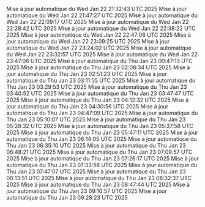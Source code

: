 Mise à jour automatique du Wed Jan 22 21:32:43 UTC 2025
Mise à jour automatique du Wed Jan 22 21:47:27 UTC 2025
Mise à jour automatique du Wed Jan 22 22:09:17 UTC 2025
Mise à jour automatique du Wed Jan 22 22:28:42 UTC 2025
Mise à jour automatique du Wed Jan 22 22:38:22 UTC 2025
Mise à jour automatique du Wed Jan 22 22:47:08 UTC 2025
Mise à jour automatique du Wed Jan 22 23:09:25 UTC 2025
Mise à jour automatique du Wed Jan 22 23:24:02 UTC 2025
Mise à jour automatique du Wed Jan 22 23:32:57 UTC 2025
Mise à jour automatique du Wed Jan 22 23:47:06 UTC 2025
Mise à jour automatique du Thu Jan 23 00:47:13 UTC 2025
Mise à jour automatique du Thu Jan 23 02:08:34 UTC 2025
Mise à jour automatique du Thu Jan 23 02:51:23 UTC 2025
Mise à jour automatique du Thu Jan 23 03:11:55 UTC 2025
Mise à jour automatique du Thu Jan 23 03:29:53 UTC 2025
Mise à jour automatique du Thu Jan 23 03:40:52 UTC 2025
Mise à jour automatique du Thu Jan 23 03:47:47 UTC 2025
Mise à jour automatique du Thu Jan 23 04:12:32 UTC 2025
Mise à jour automatique du Thu Jan 23 04:30:56 UTC 2025
Mise à jour automatique du Thu Jan 23 04:47:09 UTC 2025
Mise à jour automatique du Thu Jan 23 05:10:07 UTC 2025
Mise à jour automatique du Thu Jan 23 05:28:32 UTC 2025
Mise à jour automatique du Thu Jan 23 05:37:58 UTC 2025
Mise à jour automatique du Thu Jan 23 05:47:11 UTC 2025
Mise à jour automatique du Thu Jan 23 06:14:05 UTC 2025
Mise à jour automatique du Thu Jan 23 06:35:10 UTC 2025
Mise à jour automatique du Thu Jan 23 06:48:21 UTC 2025
Mise à jour automatique du Thu Jan 23 07:09:57 UTC 2025
Mise à jour automatique du Thu Jan 23 07:26:17 UTC 2025
Mise à jour automatique du Thu Jan 23 07:33:58 UTC 2025
Mise à jour automatique du Thu Jan 23 07:47:07 UTC 2025
Mise à jour automatique du Thu Jan 23 08:13:51 UTC 2025
Mise à jour automatique du Thu Jan 23 08:32:37 UTC 2025
Mise à jour automatique du Thu Jan 23 08:47:44 UTC 2025
Mise à jour automatique du Thu Jan 23 09:10:57 UTC 2025
Mise à jour automatique du Thu Jan 23 09:28:23 UTC 2025
